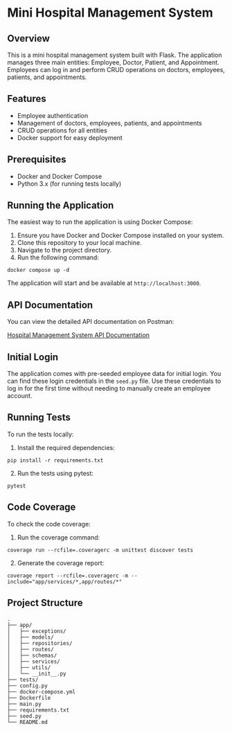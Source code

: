# Mini Hospital Management System

## Overview

This is a mini hospital management system built with Flask. The application manages three main entities: Employee, Doctor, Patient, and Appointment. Employees can log in and perform CRUD operations on doctors, employees, patients, and appointments.

## Features

- Employee authentication
- Management of doctors, employees, patients, and appointments
- CRUD operations for all entities
- Docker support for easy deployment

## Prerequisites

- Docker and Docker Compose
- Python 3.x (for running tests locally)

## Running the Application

The easiest way to run the application is using Docker Compose:

1. Ensure you have Docker and Docker Compose installed on your system.
2. Clone this repository to your local machine.
3. Navigate to the project directory.
4. Run the following command:

```
docker compose up -d
```

The application will start and be available at `http://localhost:3000`.

## API Documentation

You can view the detailed API documentation on Postman:

[Hospital Management System API Documentation](https://documenter.getpostman.com/view/16401831/2sA3s7iofV)

## Initial Login

The application comes with pre-seeded employee data for initial login. You can find these login credentials in the `seed.py` file. Use these credentials to log in for the first time without needing to manually create an employee account.

## Running Tests

To run the tests locally:

1. Install the required dependencies:

```
pip install -r requirements.txt
```

2. Run the tests using pytest:

```
pytest
```

## Code Coverage

To check the code coverage:

1. Run the coverage command:

```
coverage run --rcfile=.coveragerc -m unittest discover tests
```

2. Generate the coverage report:

```
coverage report --rcfile=.coveragerc -m --include="app/services/*,app/routes/*"
```

## Project Structure

```
.
├── app/
│   ├── exceptions/
│   ├── models/
│   ├── repositories/
│   ├── routes/
│   ├── schemas/
│   ├── services/
│   ├── utils/
│   └── __init__.py
├── tests/
├── config.py
├── docker-compose.yml
├── Dockerfile
├── main.py
├── requirements.txt
├── seed.py
└── README.md
```
